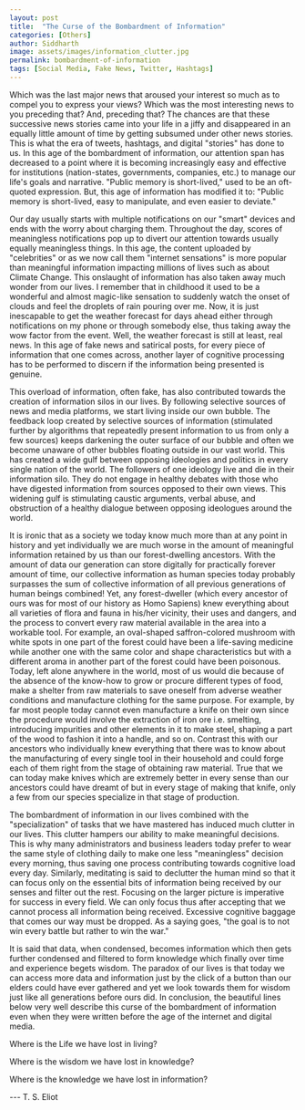 ```yaml
---
layout: post
title:  "The Curse of the Bombardment of Information"
categories: [Others]
author: Siddharth
image: assets/images/information_clutter.jpg
permalink: bombardment-of-information
tags: [Social Media, Fake News, Twitter, Hashtags]
---
```

Which was the last major news that aroused your interest so much as to compel you to express your views? Which was the most interesting news to you preceding that? And, preceding that? The chances are that these successive news stories came into your life in a jiffy and disappeared in an equally little amount of time by getting subsumed under other news stories. This is what the era of tweets, hashtags, and digital "stories" has done to us. In this age of the bombardment of information, our attention span has decreased to a point where it is becoming increasingly easy and effective for institutions (nation-states, governments, companies, etc.) to manage our life's goals and narrative. "Public memory is short-lived," used to be an oft-quoted expression. But, this age of information has modified it to: "Public memory is short-lived, easy to manipulate, and even easier to deviate."

Our day usually starts with multiple notifications on our "smart" devices and ends with the worry about charging them. Throughout the day, scores of meaningless notifications pop up to divert our attention towards usually equally meaningless things. In this age, the content uploaded by "celebrities" or as we now call them "internet sensations" is more popular than meaningful information impacting millions of lives such as about Climate Change. This onslaught of information has also taken away much wonder from our lives. I remember that in childhood it used to be a wonderful and almost magic-like sensation to suddenly watch the onset of clouds and feel the droplets of rain pouring over me. Now, it is just inescapable to get the weather forecast for days ahead either through notifications on my phone or through somebody else, thus taking away the wow factor from the event. Well, the weather forecast is still at least, real news. In this age of fake news and satirical posts, for every piece of information that one comes across, another layer of cognitive processing has to be performed to discern if the information being presented is genuine.

This overload of information, often fake, has also contributed towards the creation of information silos in our lives. By following selective sources of news and media platforms, we start living inside our own bubble. The feedback loop created by selective sources of information (stimulated further by algorithms that repeatedly present information to us from only a few sources) keeps darkening the outer surface of our bubble and often we become unaware of other bubbles floating outside in our vast world. This has created a wide gulf between opposing ideologies and politics in every single nation of the world. The followers of one ideology live and die in their information silo. They do not engage in healthy debates with those who have digested information from sources opposed to their own views. This widening gulf is stimulating caustic arguments, verbal abuse, and obstruction of a healthy dialogue between opposing ideologues around the world.

It is ironic that as a society we today know much more than at any point in history and yet individually we are much worse in the amount of meaningful information retained by us than our forest-dwelling ancestors. With the amount of data our generation can store digitally for practically forever amount of time, our collective information as human species today probably surpasses the sum of collective information of all previous generations of human beings combined! Yet, any forest-dweller (which every ancestor of ours was for most of our history as Homo Sapiens) knew everything about all varieties of flora and fauna in his/her vicinity, their uses and dangers, and the process to convert every raw material available in the area into a workable tool. For example, an oval-shaped saffron-colored mushroom with white spots in one part of the forest could have been a life-saving medicine while another one with the same color and shape characteristics but with a different aroma in another part of the forest could have been poisonous. Today, left alone anywhere in the world, most of us would die because of the absence of the know-how to grow or procure different types of food, make a shelter from raw materials to save oneself from adverse weather conditions and manufacture clothing for the same purpose. For example, by far most people today cannot even manufacture a knife on their own since the procedure would involve the extraction of iron ore i.e. smelting, introducing impurities and other elements in it to make steel, shaping a part of the wood to fashion it into a handle, and so on. Contrast this with our ancestors who individually knew everything that there was to know about the manufacturing of every single tool in their household and could forge each of them right from the stage of obtaining raw material. True that we can today make knives which are extremely better in every sense than our ancestors could have dreamt of but in every stage of making that knife, only a few from our species specialize in that stage of production.

The bombardment of information in our lives combined with the "specialization" of tasks that we have mastered has induced much clutter in our lives. This clutter hampers our ability to make meaningful decisions. This is why many administrators and business leaders today prefer to wear the same style of clothing daily to make one less "meaningless" decision every morning, thus saving one process contributing towards cognitive load every day. Similarly, meditating is said to declutter the human mind so that it can focus only on the essential bits of information being received by our senses and filter out the rest. Focusing on the larger picture is imperative for success in every field. We can only focus thus after accepting that we cannot process all information being received. Excessive cognitive baggage that comes our way must be dropped. As a saying goes, "the goal is to not win every battle but rather to win the war." 

It is said that data, when condensed, becomes information which then gets further condensed and filtered to form knowledge which finally over time and experience begets wisdom. The paradox of our lives is that today we can access more data and information just by the click of a button than our elders could have ever gathered and yet we look towards them for wisdom just like all generations before ours did. In conclusion, the beautiful lines below very well describe this curse of the bombardment of information even when they were written before the age of the internet and digital media.

Where is the Life we have lost in living?

Where is the wisdom we have lost in knowledge?

Where is the knowledge we have lost in information?

--- T. S. Eliot


